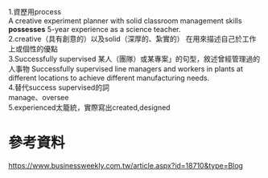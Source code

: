 1.資歷用process  
A creative experiment planner with solid classroom management skills **possesses** 5-year experience as a science teacher.  
2.creative（具有創意的）以及solid（深厚的、紮實的）
在用來描述自己於工作上或個性的優點  
3.Successfully supervised 某人（團隊）或某專案」的句型，敘述曾經管理過的人事物
Successfully supervised line managers and workers in plants at different locations to achieve different manufacturing needs.  
4.替代success supervised的詞  
manage、oversee  
5.experienced太籠統，實際寫出created,designed  

# 參考資料  
https://www.businessweekly.com.tw/article.aspx?id=18710&type=Blog  

